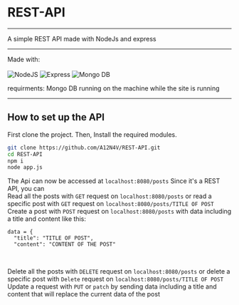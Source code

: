 # REST-API
<hr>A simple REST API made with NodeJs and express<hr>
Made with: 
<br><br>
<img alt="NodeJS" src="https://img.shields.io/badge/node.js-%2343853D.svg?style=for-the-badge" />
<img alt="Express" src="https://img.shields.io/badge/Express-green?style=for-the-badge&logo=express" />
<img alt="Mongo DB" src="https://img.shields.io/badge/Mongo db-white?style=for-the-badge&logo=mongodb" />

requirments:
Mongo DB running on the machine while the site is running
<hr>

## How to set up the API

First clone the project. Then, Install the required modules.

```sh
git clone https://github.com/A12N4V/REST-API.git
cd REST-API
npm i
node app.js
```



The Api can now be accessed at ```localhost:8080/posts```
Since it's a REST API, you can<br>
Read all the posts with ```GET``` request on ```localhost:8080/posts``` or read a specific post with  ```GET``` request on ```localhost:8080/posts/TITLE OF POST```<br>
Create a post with ```POST``` request on ```localhost:8080/posts``` with data including a title and content like this:
```
data = {
  "title": "TITLE OF POST",
  "content": "CONTENT OF THE POST"
```
<br>

Delete all the posts with ```DELETE``` request on ```localhost:8080/posts``` or delete a specific post with ```Delete``` request on ```localhost:8080/posts/TITLE OF POST```<br>
Update a request with ```PUT``` or ```patch``` by sending data including a title and content that will replace the current data of the post
